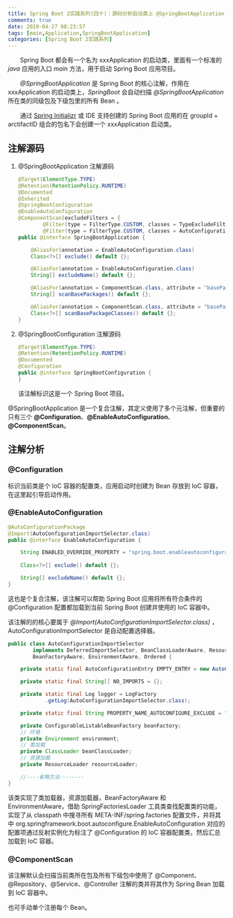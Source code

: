 ```yaml
---
title: Spring Boot 2实践系列(四十)：源码分析启动类上 @SpringBootApplication 注解
comments: true
date: 2019-04-27 08:23:57
tags: [main,Application,SpringBootApplication]
categories: [Spring Boot 2实践系列]
---
```

　　Spring Boot 都会有一个名为 xxxApplication 的启动类，里面有一个标准的 *java* 应用的入口 *main* 方法，用于启动 Spring Boot 应用项目。

　　*@SpringBootApplication* 是 Spring Boot 的核心注解，作用在 xxxApplication 的启动类上，*SpringBoot* 会自动扫描 *@SpringBootApplication* 所在类的同级包及下级包里的所有 Bean 。

　　通过 [Spring Initializr](https://start.spring.io/) 或 IDE 支持创建的 Spring Boot 应用的在 groupId + arctifactID 组合的包名下会创建一个 xxxApplication 启动类。
<!-- more -->

## 注解源码 ##

1. @SpringBootApplication 注解源码	
	``` java
	@Target(ElementType.TYPE)
	@Retention(RetentionPolicy.RUNTIME)
	@Documented
	@Inherited
	@SpringBootConfiguration
	@EnableAutoConfiguration
	@ComponentScan(excludeFilters = {
			@Filter(type = FilterType.CUSTOM, classes = TypeExcludeFilter.class),
			@Filter(type = FilterType.CUSTOM, classes = AutoConfigurationExcludeFilter.class) })
	public @interface SpringBootApplication {
	
		@AliasFor(annotation = EnableAutoConfiguration.class)
		Class<?>[] exclude() default {};
	
		@AliasFor(annotation = EnableAutoConfiguration.class)
		String[] excludeName() default {};
	
		@AliasFor(annotation = ComponentScan.class, attribute = "basePackages")
		String[] scanBasePackages() default {};
	
		@AliasFor(annotation = ComponentScan.class, attribute = "basePackageClasses")
		Class<?>[] scanBasePackageClasses() default {};
	}
	
	```
	
2. @SpringBootConfiguration 注解源码
   ``` java
   @Target(ElementType.TYPE)
   @Retention(RetentionPolicy.RUNTIME)
   @Documented
   @Configuration
   public @interface SpringBootConfiguration {
   }
   ```
   该注解标识这是一个 Spring Boot 项目。

@SpringBootApplication 是一个复合注解，其定义使用了多个元注解，但重要的只有三个 **@Configuration**、**@EnableAutoConfiguration**、**@ComponentScan**。
## 注解分析

### @Configuration

标识当前类是个 IoC 容器的配置类，应用启动时创建为 Bean 存放到 IoC 容器，在这里起引导启动作用。

### @EnableAutoConfiguration

``` java
@AutoConfigurationPackage
@Import(AutoConfigurationImportSelector.class)
public @interface EnableAutoConfiguration {

	String ENABLED_OVERRIDE_PROPERTY = "spring.boot.enableautoconfiguration";
    
	Class<?>[] exclude() default {};

	String[] excludeName() default {};
}
```

这也是个复合注解，该注解可以帮助 Spring Boot 应用将所有符合条件的 @Configuration 配置都加载到当前 Spring Boot 创建并使用的 IoC 容器中。

该注解的的核心要属于 *@Import(AutoConfigurationImportSelector.class)* ，AutoConfigurationImportSelector 是自动配置选择器。

``` java
public class AutoConfigurationImportSelector
		implements DeferredImportSelector, BeanClassLoaderAware, ResourceLoaderAware,
		BeanFactoryAware, EnvironmentAware, Ordered {

	private static final AutoConfigurationEntry EMPTY_ENTRY = new AutoConfigurationEntry();

	private static final String[] NO_IMPORTS = {};

	private static final Log logger = LogFactory
			.getLog(AutoConfigurationImportSelector.class);

	private static final String PROPERTY_NAME_AUTOCONFIGURE_EXCLUDE = "spring.autoconfigure.exclude";

	private ConfigurableListableBeanFactory beanFactory;
	// 环境
	private Environment environment;
	// 类加载
	private ClassLoader beanClassLoader;
	// 资源加载
	private ResourceLoader resourceLoader;

	//----省略方法--------
}
```

该类实现了类加载器，资源加载器，BeanFactoryAware 和 EnvironmentAware，借助 SpringFactoriesLoader 工具类查找配置类的功能，实现了从 classpath 中搜寻所有 META-INF/spring.factories 配置文件，并将其中 org.springframework.boot.autoconfigure.EnableAutoConfiguration 对应的配置项通过反射实例化为标注了 @Configuration 的 IoC 容器配置类，然后汇总加载到 IoC 容器。

### @ComponentScan

该注解默认会扫描当前类所在包及所有下级包中使用了 @Component、@Repository、@Service、@Controller 注解的类并将其作为 Spring Bean 加载到 IoC 容器中。

也可手动单个注册每个 Bean。